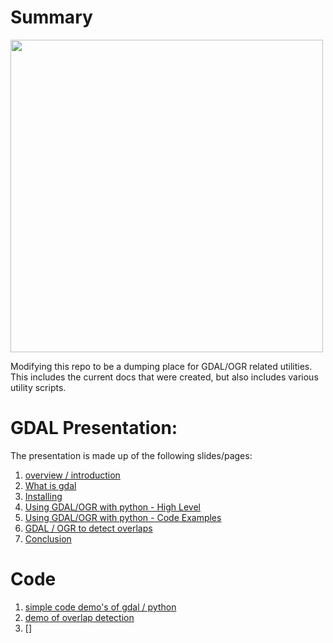 # Summary
<IMG src="https://lh3.googleusercontent.com/ba9_EKHsn5_4Zglj-__D4u_85bGIpeKNxXRFKyJSzwrLGKoq7it2qBwup9M5-anpv5oQzMRLJalhITN9Ia0ew0e4koWhkdKb2lTO-D80T3_OvCL61IApxGFPcZuw4ShSQp0-zu7_ltJGoip95bka_lkfMaLWt2gaxjYZQWNnQ9d6NDsi1dxPf3Rz7faQBPlj9qW8CmIDKEeE3T1A_Y1imEnMT6tef125y9er0SvLUXi1Q6zzvGv9Z5l3gHG03Jqa70t8jKJ6mFiW8aoUSh2pF_OjriZfVSeM2W72ihFY7gIwFK1WR9zdvQHshYImcSAhEPVa6Vhzc3vf6mdG_Mx45juScIenshXYq3q_UFlvfjTD9EWnaP2UnD44GVvA89ndXwNsPSf4qxRvHJ_Ag_lecW-xkH9BDR6Oo24TtyYNhMnn_edfZSEIEXFHxJH1jzbcVXrLoMtepYhWzwhrXpFRpGRkAzzhMYCLEIMhkc7pmYD2OlBnJprKPJHYBAvVwYKpnUoMyXd4tpAJXfB9EMyA2wgvpmjtiaoe4f-l428QQvoINQBfZe8TtzhKBI0OnRMv0Fm-wbS0oAfxv4-onTFTGAtWKLSxxlFdzbA5BLpQQ9r3T3qjR8IpQ095MnU7HczV3-LFaYRf-7LokNh16ckXpfc3em0PYu1r-oyA6m1UVnwTP4gC5Iynut_gBMtH0LImFC9vasFm2tcjOuxnJOU7H7CWhqL1kMJ0lpem6T3M07ENQZbs=w1842-h1036-no" width=500>

Modifying this repo to be a dumping place for GDAL/OGR related utilities.  This
includes the current docs that were created, but also includes various utility 
scripts.

# GDAL Presentation:

The presentation is made up of the following slides/pages:

1. [overview / introduction](docs/intro_gdal_pres/presentation_start_1.md)
1. [What is gdal](docs/intro_gdal_pres/gdal_overview_2.md)
1. [Installing](docs/intro_gdal_pres/installing_3.md)
1. [Using GDAL/OGR with python - High Level](docs/intro_gdal_pres/gdal_python_4.md)
1. [Using GDAL/OGR with python - Code Examples](docs/intro_gdal_pres/gdal_python_code_demo_5.md)
1. [GDAL / OGR to detect overlaps](docs/intro_gdal_pres/gdal_python_overlaps_6.md)
1. [Conclusion](docs/intro_gdal_pres/summary_7.md)

# Code

1. [simple code demo's of gdal / python](simple.py)
1. [demo of overlap detection](demo_overlap_detection.py)
1. []
